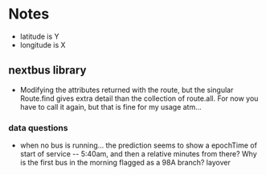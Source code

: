 # Notes

- latitude is Y
- longitude is X

## nextbus library

- Modifying the attributes returned with the route, but the singular Route.find gives extra detail than the collection of route.all.  For now you have to call it again, but that is fine for my usage atm...

### data questions

- when no bus is running... the prediction seems to show a epochTime of start of service -- 5:40am, and then a relative minutes from there?  Why is the first bus in the morning flagged as a 98A branch?  layover